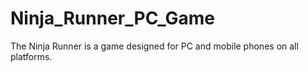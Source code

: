 # Ninja_Runner_PC_Game

The Ninja Runner is a game designed for PC and mobile phones on all platforms.
